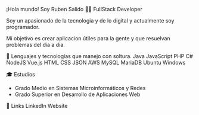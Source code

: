 ¡Hola mundo! Soy Ruben Salido  👨‍💻
FullStack Developer

Soy un apasionado de la tecnologia y de lo digital y actualmente soy programador.

Mi objetivo es crear aplicacion útiles para la gente y que resuelvan problemas del dia a dia.

💾 Lenguajes y tecnologías que manejo con soltura.
Java JavaScript PHP C# NodeJS Vue.js HTML CSS JSON  AWS MySQL MariaDB Ubuntu Windows

🎓 Estudios
  - Grado Medio en Sistemas Microinformáticos y Redes
  - Grado Superior en Desarrollo de Aplicaciones Web

📱 Links
LinkedIn Website
